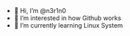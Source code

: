 - 👋 Hi, I’m @n3r1n0
- 👀 I’m interested in how Github works
- 🌱 I’m currently learning Linux System

<!---
n3r1n0/n3r1n0 is a ✨ special ✨ repository because its `README.md` (this file) appears on your GitHub profile.
You can click the Preview link to take a look at your changes.
--->
